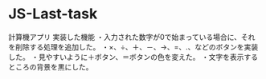# JS-Last-task

計算機アプリ
実装した機能
・入力された数字が0で始まっている場合に、それを削除する処理を追加した。
・×、÷、＋、－、→、=、.、などのボタンを実装した。
・見やすいように＋ボタン、＝ボタンの色を変えた。
・文字を表示するところの背景を黒にした。